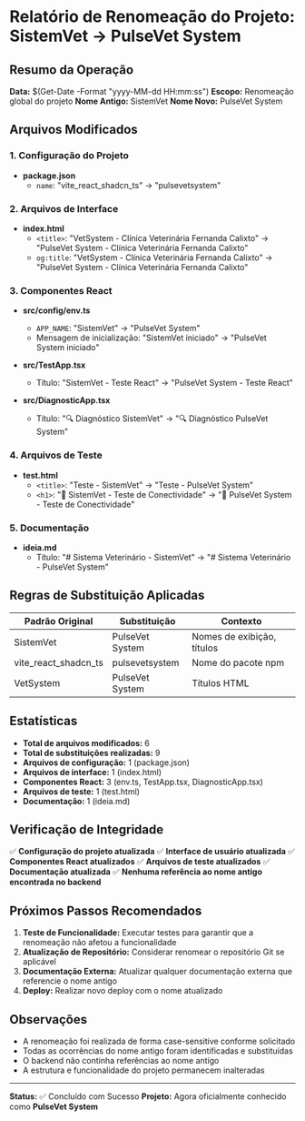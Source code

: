 # Relatório de Renomeação do Projeto: SistemVet → PulseVet System

## Resumo da Operação

**Data:** $(Get-Date -Format "yyyy-MM-dd HH:mm:ss")
**Escopo:** Renomeação global do projeto
**Nome Antigo:** SistemVet
**Nome Novo:** PulseVet System

## Arquivos Modificados

### 1. Configuração do Projeto
- **package.json**
  - `name`: "vite_react_shadcn_ts" → "pulsevetsystem"

### 2. Arquivos de Interface
- **index.html**
  - `<title>`: "VetSystem - Clínica Veterinária Fernanda Calixto" → "PulseVet System - Clínica Veterinária Fernanda Calixto"
  - `og:title`: "VetSystem - Clínica Veterinária Fernanda Calixto" → "PulseVet System - Clínica Veterinária Fernanda Calixto"

### 3. Componentes React
- **src/config/env.ts**
  - `APP_NAME`: "SistemVet" → "PulseVet System"
  - Mensagem de inicialização: "SistemVet iniciado" → "PulseVet System iniciado"

- **src/TestApp.tsx**
  - Título: "SistemVet - Teste React" → "PulseVet System - Teste React"

- **src/DiagnosticApp.tsx**
  - Título: "🔍 Diagnóstico SistemVet" → "🔍 Diagnóstico PulseVet System"

### 4. Arquivos de Teste
- **test.html**
  - `<title>`: "Teste - SistemVet" → "Teste - PulseVet System"
  - `<h1>`: "🐾 SistemVet - Teste de Conectividade" → "🐾 PulseVet System - Teste de Conectividade"

### 5. Documentação
- **ideia.md**
  - Título: "# Sistema Veterinário - SistemVet" → "# Sistema Veterinário - PulseVet System"

## Regras de Substituição Aplicadas

| Padrão Original | Substituição | Contexto |
|----------------|--------------|----------|
| SistemVet | PulseVet System | Nomes de exibição, títulos |
| vite_react_shadcn_ts | pulsevetsystem | Nome do pacote npm |
| VetSystem | PulseVet System | Títulos HTML |

## Estatísticas

- **Total de arquivos modificados:** 6
- **Total de substituições realizadas:** 9
- **Arquivos de configuração:** 1 (package.json)
- **Arquivos de interface:** 1 (index.html)
- **Componentes React:** 3 (env.ts, TestApp.tsx, DiagnosticApp.tsx)
- **Arquivos de teste:** 1 (test.html)
- **Documentação:** 1 (ideia.md)

## Verificação de Integridade

✅ **Configuração do projeto atualizada**
✅ **Interface de usuário atualizada**
✅ **Componentes React atualizados**
✅ **Arquivos de teste atualizados**
✅ **Documentação atualizada**
✅ **Nenhuma referência ao nome antigo encontrada no backend**

## Próximos Passos Recomendados

1. **Teste de Funcionalidade:** Executar testes para garantir que a renomeação não afetou a funcionalidade
2. **Atualização de Repositório:** Considerar renomear o repositório Git se aplicável
3. **Documentação Externa:** Atualizar qualquer documentação externa que referencie o nome antigo
4. **Deploy:** Realizar novo deploy com o nome atualizado

## Observações

- A renomeação foi realizada de forma case-sensitive conforme solicitado
- Todas as ocorrências do nome antigo foram identificadas e substituídas
- O backend não continha referências ao nome antigo
- A estrutura e funcionalidade do projeto permanecem inalteradas

---

**Status:** ✅ Concluído com Sucesso
**Projeto:** Agora oficialmente conhecido como **PulseVet System**